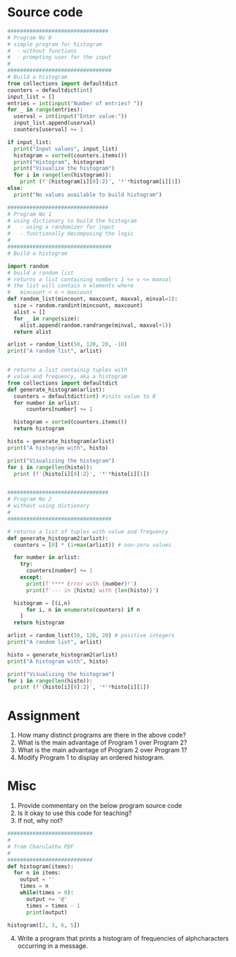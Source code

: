 
[//]: http://bit.ly/histoThis 

# Source code
```python
################################
# Program No 0
# simple program for histogram 
#  - without functions
#  - prompting user for the input 
#
#################################
# Build a histogram
from collections import defaultdict
counters = defaultdict(int)
input_list = []
entries = int(input("Number of entries? "))
for _ in range(entries):
  userval = int(input("Enter value:"))
  input_list.append(userval)
  counters[userval] += 1

if input_list:
  print("Input values", input_list)
  histogram = sorted(counters.items())
  print("Histogram", histogram)
  print("Visualize the histogram")
  for i in range(len(histogram)): 
    print (f'{histogram[i][0]:2}', '*'*histogram[i][1]) 
else:
  print("No values available to build histogram")

################################
# Program No 1
# using dictionary to build the histogram
#   - using a randomizer for input
#   - functionally decomposing the logic 
#
#################################
# Build a histogram

import random
# build a random list 
# returns a list containing numbers 1 <= v <= maxval
# the list will contain n elements where
#   mincount < n < maxcount 
def random_list(mincount, maxcount, maxval, minval=1): 
  size = random.randint(mincount, maxcount)
  alist = []
  for _ in range(size):
    alist.append(random.randrange(minval, maxval+1))		
  return alist

arlist = random_list(50, 120, 20, -10)
print("A random list", arlist)


# returns a list containig tuples with 
# value and frequency, aka a histogram
from collections import defaultdict
def generate_histogram(arlist):
  counters = defaultdict(int) #inits value to 0
  for number in arlist:
	  counters[number] += 1

  histogram = sorted(counters.items())
  return histogram

histo = generate_histogram(arlist)
print("A histogram with", histo)

print("Visualizing the histogram")
for i in range(len(histo)): 
  print (f'{histo[i][0]:2}', '*'*histo[i][1])


################################
# Program No 2
# without using dictionary
# 
#################################

# returns a list of tuples with value and frequency
def generate_histogram2(arlist):
  counters = [0] * (1+max(arlist)) # non-zero values

  for number in arlist:
    try:
      counters[number] += 1
    except:
      print(f'**** Error with {number}!')
      print(f'--- in {histo} with {len(histo)}')

  histogram = [(i,n) 
	  for i, n in enumerate(counters) if n
	]
  return histogram

arlist = random_list(50, 120, 20) # positive integers
print("A random list", arlist)

histo = generate_histogram2(arlist)
print("A histogram with", histo)

print("Visualizing the histogram")
for i in range(len(histo)):
  print (f'{histo[i][0]:2}', '*'*histo[i][1])

```

# Assignment
1. How many distinct programs are there in the above code? 
2. What is the main advantage of Program 1 over Program 2?
3. What is the main advantage of Program 2 over Program 1? 
4. Modify Program 1 to display an ordered histogram. 

# Misc

1. Provide commentary on the below program source code
2. Is it okay to use this code for teaching? 
3. If not, why not? 

```python
###########################
#
# from Charulatha PDF
#
###########################
def histogram(items):
  for n in items:
    output = ''
	times = n
	while(times > 0):
	  output += '@'
	  times = times - 1
	  print(output)

histogram([2, 3, 6, 5])
```

4. Write a program that prints a histogram of frequencies of alphcharacters occurring in a message.

<!--stackedit_data:
eyJoaXN0b3J5IjpbLTEwMDc4Njg0MDYsMTc0MjU4MTI2MSwtNz
A5OTEwMzIxLC0zNjkwNzA1MCw1MDMzNDQ0NTAsODA2MTA3MTM2
LDg1NzkzODE1MiwtODM0MDkwNTc0LC03NDMwMzczMjgsLTk2Mz
Y1NjQzMiwtODYzMTk2ODM2LC0xMjQxNDc5NTA4LDU4OTM0MzE5
MF19
-->